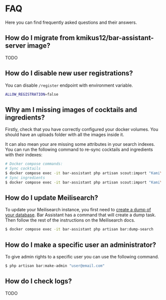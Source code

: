 # FAQ

Here you can find frequently asked questions and their answers.

## How do I migrate from kmikus12/bar-assistant-server image?

TODO

## How do I disable new user registrations?

You can disable `/register` endpoint with environment variable.

```bash
ALLOW_REGISTRATION=false
```

## Why am I missing images of cocktails and ingredients?

Firstly, check that you have correctly configured your docker volumes. You should have an uploads folder with all the images inside it.

It can also mean your are missing some attributes in your search indexes. You can run the following command to re-sync cocktails and ingredients with their indexes:

``` bash
# Docker compose commands:
# Sync cocktails
$ docker compose exec -it bar-assistant php artisan scout:import "Kami\\Cocktail\\Models\\Cocktail"
# Sync ingredients
$ docker compose exec -it bar-assistant php artisan scout:import "Kami\\Cocktail\\Models\\Ingredient"
```

## How do I update Meilisearch?

To update your Meilisearch instance, you first need to [create a dump of your database](https://docs.meilisearch.com/learn/cookbooks/docker.html#generating-dumps-and-updating-meilisearch). Bar Assistant has a command that will create a dump task. Then follow the rest of the instructions on the Meilisearch docs.

``` bash
$ docker compose exec -it bar-assistant php artisan bar:dump-search
```

## How do I make a specific user an administrator?

To give admin rights to a specific user you can use the following command.

``` bash
$ php artisan bar:make-admin "user@email.com"
```

## How do I check logs?

TODO
